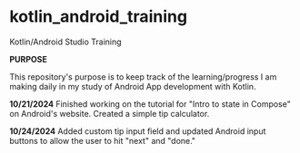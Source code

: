 # kotlin_android_training
Kotlin/Android Studio Training


**PURPOSE**

This repository's purpose is to keep track of the learning/progress I am making daily in my study of Android App development with Kotlin. 





**10/21/2024**
Finished working on the tutorial for "Intro to state in Compose" on Android's website. Created a simple tip calculator.

**10/24/2024**
Added custom tip input field and updated Android input buttons to allow the user to hit "next" and "done."
